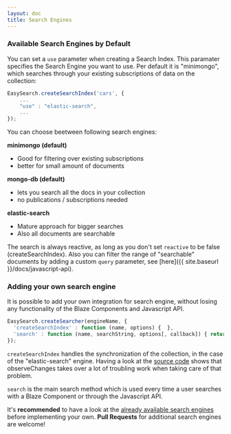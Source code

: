 ```yaml
---
layout: doc
title: Search Engines
---
```


### Available Search Engines by Default 

You can set a ```use``` parameter when creating a Search Index. This paramater specifies the Search Engine you want to use. Per default it is "minimongo", which searches through your existing subscriptions of data on the collection:

```javascript
EasySearch.createSearchIndex('cars', {
    ...
    "use" : "elastic-search",
    ...
});
```

You can choose beetween following search engines:

__minimongo (default)__

* Good for filtering over existing subscriptions
* better for small amount of documents

__mongo-db (default)__

* lets you search all the docs in your collection
* no publications / subscriptions needed

__elastic-search__

* Mature approach for bigger searches
* Also all documents are searchable

The search is always reactive, as long as you don't set ```reactive``` to be false (createSearchIndex). Also you can filter the range of "searchable"
documents by adding a custom ```query``` parameter, see [here]({{ site.baseurl }}/docs/javascript-api).

### Adding your own search engine

It is possible to add your own integration for search engine, without losing any functionality of the Blaze Components and Javascript API.

```javascript
EasySearch.createSearcher(engineName, {
  'createSearchIndex' : function (name, options) {  },
  'search' : function (name, searchString, options[, callback]) { return Array; }
});
```

```createSearchIndex``` handles the synchronization of the collection, in the case of the "elastic-search" engine. Having a look at the [source code](https://github.com/matteodem/meteor-easy-search/blob/master/lib/searchers/elastic-search.js#L57) shows that observeChanges takes over a lot of troubling work when taking care of that problem.

```search``` is the main search method which is used every time a user searches with a Blaze Component or through the Javascript API.

It's **recommended** to have a look at the [already available search engines](https://github.com/matteodem/meteor-easy-search/tree/master/lib/searchers) before implementing your own. **Pull Requests** for additional search engines are welcome!
